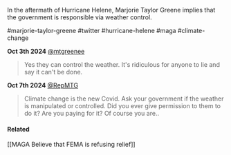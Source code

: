 In the aftermath of Hurricane Helene, Marjorie Taylor Greene implies that the government is responsible via weather control.

#marjorie-taylor-greene #twitter #hurricane-helene #maga #climate-change

**Oct 3th 2024** [@mtgreenee](https://x.com/mtgreenee/status/1842039774359462324)
>Yes they can control the weather. It's ridiculous for anyone to lie and say it can't be done.

**Oct 7th 2024** [@RepMTG](https://x.com/RepMTG/status/1843432743163834722)
>Climate change is the new Covid. Ask your government if the weather is manipulated or controlled. Did you ever give permission to them to do it? Are you paying for it? Of course you are..

#### Related
[[MAGA Believe that FEMA is refusing relief]]